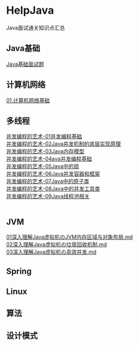 # HelpJava
Java面试通关知识点汇总

## Java基础
[Java基础面试题](https://gitee.com/beeDragon/HelpJava/blob/master/01.Java%E5%9F%BA%E7%A1%80/01.Java%E5%9F%BA%E7%A1%80%E9%9D%A2%E8%AF%95%E9%A2%98.md)  


## 计算机网络
[01.计算机网络基础](https://gitee.com/beeDragon/HelpJava/blob/master/02.%E8%AE%A1%E7%AE%97%E6%9C%BA%E7%BD%91%E7%BB%9C/01.%E7%BD%91%E7%BB%9C%E5%9F%BA%E7%A1%80.md)  


## 多线程
[并发编程的艺术-01并发编程基础](https://gitee.com/beeDragon/HelpJava/blob/master/03.%E5%A4%9A%E7%BA%BF%E7%A8%8B/%E5%B9%B6%E5%8F%91%E7%BC%96%E7%A8%8B%E7%9A%84%E8%89%BA%E6%9C%AF-01%E5%B9%B6%E5%8F%91%E7%BC%96%E7%A8%8B%E5%9F%BA%E7%A1%80.md)  
[并发编程的艺术-02Java并发机制的底层实现原理](https://gitee.com/beeDragon/HelpJava/blob/master/03.%E5%A4%9A%E7%BA%BF%E7%A8%8B/%E5%B9%B6%E5%8F%91%E7%BC%96%E7%A8%8B%E7%9A%84%E8%89%BA%E6%9C%AF-02Java%E5%B9%B6%E5%8F%91%E6%9C%BA%E5%88%B6%E7%9A%84%E5%BA%95%E5%B1%82%E5%AE%9E%E7%8E%B0%E5%8E%9F%E7%90%86.md)  
[并发编程的艺术-03Java内存模型](https://gitee.com/beeDragon/HelpJava/blob/master/03.%E5%A4%9A%E7%BA%BF%E7%A8%8B/%E5%B9%B6%E5%8F%91%E7%BC%96%E7%A8%8B%E7%9A%84%E8%89%BA%E6%9C%AF-03Java%E5%86%85%E5%AD%98%E6%A8%A1%E5%9E%8B.md)  
[并发编程的艺术-04ava并发编程基础](https://gitee.com/beeDragon/HelpJava/blob/master/03.%E5%A4%9A%E7%BA%BF%E7%A8%8B/%E5%B9%B6%E5%8F%91%E7%BC%96%E7%A8%8B%E7%9A%84%E8%89%BA%E6%9C%AF-04ava%E5%B9%B6%E5%8F%91%E7%BC%96%E7%A8%8B%E5%9F%BA%E7%A1%80.md)  
[并发编程的艺术-05Java中的锁](https://gitee.com/beeDragon/HelpJava/blob/master/03.%E5%A4%9A%E7%BA%BF%E7%A8%8B/%E5%B9%B6%E5%8F%91%E7%BC%96%E7%A8%8B%E7%9A%84%E8%89%BA%E6%9C%AF-05Java%E4%B8%AD%E7%9A%84%E9%94%81.md)  
[并发编程的艺术-06Java并发容器和框架](https://gitee.com/beeDragon/HelpJava/blob/master/03.%E5%A4%9A%E7%BA%BF%E7%A8%8B/%E5%B9%B6%E5%8F%91%E7%BC%96%E7%A8%8B%E7%9A%84%E8%89%BA%E6%9C%AF-06Java%E5%B9%B6%E5%8F%91%E5%AE%B9%E5%99%A8%E5%92%8C%E6%A1%86%E6%9E%B6.md)  
[并发编程的艺术-07Java中的原子类](https://gitee.com/beeDragon/HelpJava/blob/master/03.%E5%A4%9A%E7%BA%BF%E7%A8%8B/%E5%B9%B6%E5%8F%91%E7%BC%96%E7%A8%8B%E7%9A%84%E8%89%BA%E6%9C%AF-07Java%E4%B8%AD%E7%9A%84%E5%8E%9F%E5%AD%90%E7%B1%BB.md)  
[并发编程的艺术-08Java中的并发工具类](https://gitee.com/beeDragon/HelpJava/blob/master/03.%E5%A4%9A%E7%BA%BF%E7%A8%8B/%E5%B9%B6%E5%8F%91%E7%BC%96%E7%A8%8B%E7%9A%84%E8%89%BA%E6%9C%AF-08Java%E4%B8%AD%E7%9A%84%E5%B9%B6%E5%8F%91%E5%B7%A5%E5%85%B7%E7%B1%BB.md)  
[并发编程的艺术-09Java线程池相关](https://gitee.com/beeDragon/HelpJava/blob/master/03.%E5%A4%9A%E7%BA%BF%E7%A8%8B/%E5%B9%B6%E5%8F%91%E7%BC%96%E7%A8%8B%E7%9A%84%E8%89%BA%E6%9C%AF-09Java%E7%BA%BF%E7%A8%8B%E6%B1%A0%E7%9B%B8%E5%85%B3.md)  
[]()  
[]()  

## JVM 
 [01深入理解Java虚拟机のJVM内存区域与对象布局.md](04.JVM\01深入理解Java虚拟机のJVM内存区域与对象布局.md)   
 [02深入理解Java虚拟机の垃圾回收机制.md](04.JVM\02深入理解Java虚拟机の垃圾回收机制.md)    
 [03深入理解Java虚拟机の高效并发.md](04.JVM\03深入理解Java虚拟机の高效并发.md)   
[]()
[]()
[]()

## Spring
[]()
[]()
[]()
[]()
[]()
[]()
## Linux
[]()
[]()
[]()
[]()
[]()
[]()
## 算法
[]()
[]()
[]()
[]()
[]()
[]()
## 设计模式
[]()
[]()
[]()
[]()
[]()
[]()
